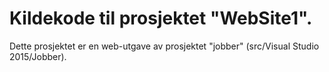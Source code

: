 # Kildekode til prosjektet "WebSite1".
Dette prosjektet er en web-utgave av prosjektet "jobber" (src/Visual Studio 2015/Jobber).
